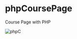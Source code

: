 # phpCoursePage
Course Page with PHP

![phpC](https://github.com/kubraStack/phpCoursePage/assets/90907447/499afe72-c0a1-43bd-8d31-d29bfdcbd144)
